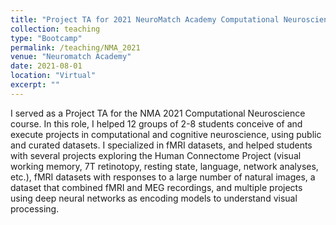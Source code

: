 ```yaml
---
title: "Project TA for 2021 NeuroMatch Academy Computational Neuroscience course"
collection: teaching
type: "Bootcamp"
permalink: /teaching/NMA_2021
venue: "Neuromatch Academy"
date: 2021-08-01
location: "Virtual"
excerpt: ""
---
```


I served as a Project TA for the NMA 2021 Computational Neuroscience course. In this role, I helped 12 groups of 2-8 students conceive of and execute projects in computational and cognitive neuroscience, using public and curated datasets. I specialized in fMRI datasets, and helped students with several projects exploring the Human Connectome Project (visual working memory, 7T retinotopy, resting state, language, network analyses, etc.), fMRI datasets with responses to a large number of natural images, a dataset that combined fMRI and MEG recordings, and multiple projects using deep neural networks as encoding models to understand visual processing.
